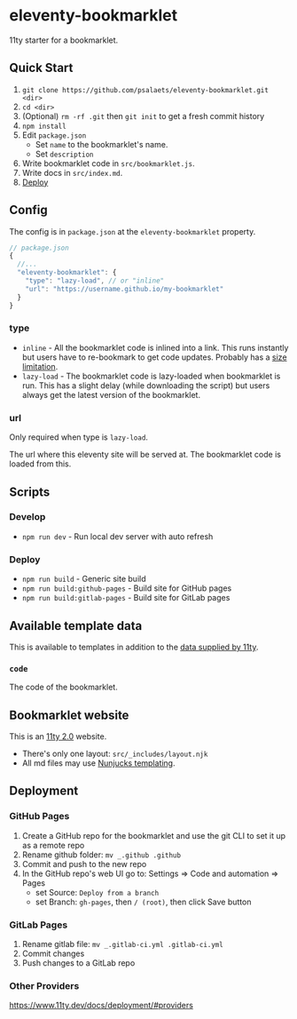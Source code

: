 # eleventy-bookmarklet

11ty starter for a bookmarklet.

## Quick Start

1. `git clone https://github.com/psalaets/eleventy-bookmarklet.git <dir>`
2. `cd <dir>`
3. (Optional) `rm -rf .git` then `git init` to get a fresh commit history
4. `npm install`
5. Edit `package.json`
    - Set `name` to the bookmarklet's name.
    - Set `description`
6. Write bookmarklet code in `src/bookmarklet.js`.
7. Write docs in `src/index.md`.
8. [Deploy](#deployment)

## Config

The config is in `package.json` at the `eleventy-bookmarklet` property.

```js
// package.json
{
  //...
  "eleventy-bookmarklet": {
    "type": "lazy-load", // or "inline"
    "url": "https://username.github.io/my-bookmarklet"
  }
}
```

### type

- `inline` - All the bookmarklet code is inlined into a link. This runs instantly but users have to re-bookmark to get code updates. Probably has a [size limitation](https://stackoverflow.com/q/417142).
- `lazy-load` - The bookmarklet code is lazy-loaded when bookmarklet is run. This has a slight delay (while downloading the script) but users always get the latest version of the bookmarklet.

### url

Only required when type is `lazy-load`.

The url where this eleventy site will be served at. The bookmarklet code is loaded from this.

## Scripts

### Develop

- `npm run dev` - Run local dev server with auto refresh

### Deploy

- `npm run build` - Generic site build
- `npm run build:github-pages` - Build site for GitHub pages
- `npm run build:gitlab-pages` - Build site for GitLab pages

## Available template data

This is available to templates in addition to the [data supplied by 11ty](https://www.11ty.dev/docs/data-eleventy-supplied/).

### `code`

The code of the bookmarklet.

## Bookmarklet website

This is an [11ty 2.0](https://www.11ty.dev/) website.

- There's only one layout: `src/_includes/layout.njk`
- All md files may use [Nunjucks templating](https://mozilla.github.io/nunjucks/).

## Deployment

### GitHub Pages

1. Create a GitHub repo for the bookmarklet and use the git CLI to set it up as a remote repo
2. Rename github folder: `mv _.github .github`
3. Commit and push to the new repo
4. In the GitHub repo's web UI go to: Settings => Code and automation => Pages
    - set Source: `Deploy from a branch`
    - set Branch: `gh-pages`, then `/ (root)`, then click Save button

### GitLab Pages

1. Rename gitlab file: `mv _.gitlab-ci.yml .gitlab-ci.yml`
2. Commit changes
3. Push changes to a GitLab repo

### Other Providers

https://www.11ty.dev/docs/deployment/#providers

